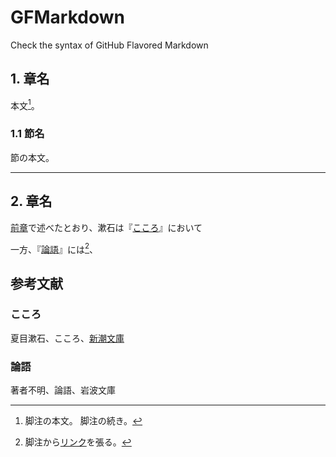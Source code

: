 # GFMarkdown
Check the syntax of GitHub Flavored Markdown

## 1. 章名
本文[^脚注]。

[^脚注]: 脚注の本文。
脚注の続き。

### 1.1 節名
節の本文。

---

## 2. 章名
[前章](#1-章名)で述べたとおり、漱石は『[こころ](#こころ)』において

一方、『[論語](#論語)』には[^論語]、

[^論語]: 脚注から[リンク](#ref:論語)を張る。

## 参考文献
### こころ
夏目漱石、こころ、[新潮文庫](example.com/shincho-bumko)
### 論語
著者不明、論語、岩波文庫

